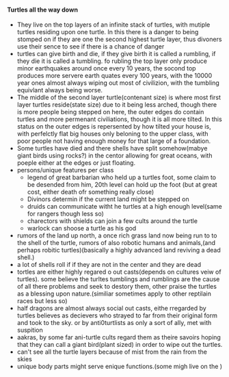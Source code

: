 #### Turtles all the way down
 - They live on the top layers of an infinite stack of turtles, with mutiple turtles residing upon one turtle. In this there is a danger to being stomped on if they are one the second highest turtle layer, thus divoners use their sence to see if there is a chance of danger
 - turtles can give birth and die, if they give birth it is called a rumbling, if they die it is called a tumbling. fo rubling the top layer only produce minor earthquakes around once every 10 years, the socond top produces more servere earth quates every 100 years, with the 10000 year ones almost always wiping out most of civilizion, with the tumbling equivlant always being worse.
 - The middle of the second layer turtle(contenant size) is where most first layer turtles reside(state size) due to it being less arched, though there is more people being stepped on here, the outer edges do contain turtles and more permenant civiliations, though it is all more tilted. In this status on the outer edges is repersented by how tilted your house is, with perfelctly flat big houses only beloning to the upper class, with poor people not having enough money for that large of a foundation.  
 - Some turtles have died and there shells have split somehow(mabye giant birds using rocks?) in the centor allowing for great oceans, with poeple either at the edges or just floating. 
 - persons/unique features per class
	 - legend of great barbarian who held up a turtles foot, some claim to be desended from him, 20th level can hold up the foot (but at great cost, either death ofr something really close)
	 - Divinors determin if the current land might be stepped on
	 - druids can communicate witht he turtles at a high enough level(same for rangers though less so)
	 - charectors with shields can join a few cults around the turtle
	 - warlock can shoose a turtle as his god
- rumors of the land up north, a once rich grass land now being run to to the shell of the turtle, rumors of also robotic humans and animals,(and perhaps robitic turtles)(basically a highly advanced land reviving a dead shell.)
- a lot of shells roll if if they are not in the center and they are dead
- tortles are either highly regared o out casts(depends on cultures veiw of turtles). some believe the turltes tumblings and rumblings are the cause of all there problems and seek to destory them, other praise the turtles as a blessing upon nature.(similiar sometimes apply to other reptilain races but less so)
- half dragons are almost always social out casts, eithe rregarded by turtles believes as decievers who strayed to far from their original form and took to the sky. or by anti0turtlists as only a sort of ally, met with suspition
- aakras, by some far ani-turtle cults regard them as theire savoirs hoping that they can call a giant bird(plant sized) in order to wipe out the turtles. 
- can't see all the turtle layers because of mist from the rain from the skies
- unique body parts might serve enique functions.(some migh live on the )